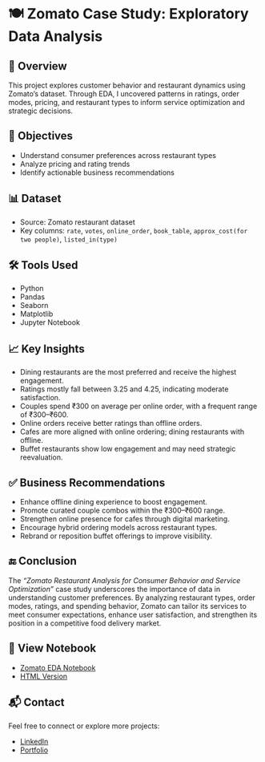 # 🍽️ Zomato Case Study: Exploratory Data Analysis

## 📌 Overview
This project explores customer behavior and restaurant dynamics using Zomato’s dataset. Through EDA, I uncovered patterns in ratings, order modes, pricing, and restaurant types to inform service optimization and strategic decisions.

## 🎯 Objectives
- Understand consumer preferences across restaurant types
- Analyze pricing and rating trends
- Identify actionable business recommendations

## 📊 Dataset
- Source: Zomato restaurant dataset
- Key columns: `rate`, `votes`, `online_order`, `book_table`, `approx_cost(for two people)`, `listed_in(type)`

## 🛠️ Tools Used
- Python
- Pandas
- Seaborn
- Matplotlib
- Jupyter Notebook

## 📈 Key Insights
- Dining restaurants are the most preferred and receive the highest engagement.
- Ratings mostly fall between 3.25 and 4.25, indicating moderate satisfaction.
- Couples spend ₹300 on average per online order, with a frequent range of ₹300–₹600.
- Online orders receive better ratings than offline orders.
- Cafes are more aligned with online ordering; dining restaurants with offline.
- Buffet restaurants show low engagement and may need strategic reevaluation.

## ✅ Business Recommendations
- Enhance offline dining experience to boost engagement.
- Promote curated couple combos within the ₹300–₹600 range.
- Strengthen online presence for cafes through digital marketing.
- Encourage hybrid ordering models across restaurant types.
- Rebrand or reposition buffet offerings to improve visibility.

## 🔚 Conclusion
The *“Zomato Restaurant Analysis for Consumer Behavior and Service Optimization”* case study underscores the importance of data in understanding customer preferences. By analyzing restaurant types, order modes, ratings, and spending behavior, Zomato can tailor its services to meet consumer expectations, enhance user satisfaction, and strengthen its position in a competitive food delivery market.

## 🔗 View Notebook
- [Zomato EDA Notebook](zomato_case_study.ipynb)
- [HTML Version]([zomato_case_study.html](https://github.com/Kaifee999/zomato-eda-case-study/blob/main/Zomato%20Data%20Analysis%20Project.html))

## 📬 Contact
Feel free to connect or explore more projects:
- [LinkedIn](your-linkedin-url)
- [Portfolio](your-portfolio-url)
